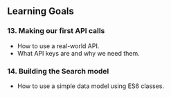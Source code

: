 ## Learning Goals

### 13. Making our first API calls

-   How to use a real-world API.
-   What API keys are and why we need them.

### 14. Building the Search model

-   How to use a simple data model using ES6 classes.
